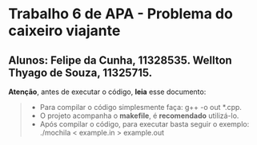 Trabalho 6 de APA - Problema do caixeiro viajante
===================

Alunos: Felipe da Cunha, 11328535.
	Wellton Thyago de Souza, 11325715.
-----------

**Atenção**, antes de executar o código, **leia** esse documento:

> - Para compilar o código simplesmente faça: g++ -o out *.cpp.
> - O projeto acompanha o **makefile**, é **recomendado** utilizá-lo.
> - Após compilar o código, para executar basta seguir o exemplo: ./mochila < example.in > example.out



